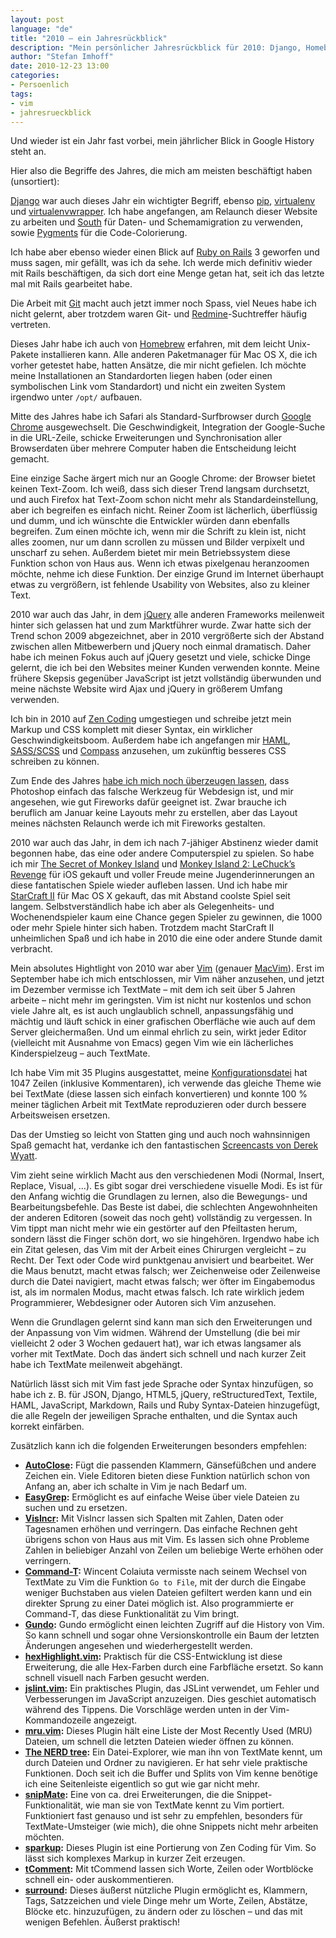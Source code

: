 ```yaml
---
layout: post
language: "de"
title: "2010 – ein Jahresrückblick"
description: "Mein persönlicher Jahresrückblick für 2010: Django, Homebrew und Vim. Welche Plugins und Erweiterungen für Vim setze ich ein?"
author: "Stefan Imhoff"
date: 2010-12-23 13:00
categories:
- Persoenlich
tags:
- vim
- jahresrueckblick
---
```


Und wieder ist ein Jahr fast vorbei, mein jährlicher Blick in Google History steht an.

Hier also die Begriffe des Jahres, die mich am meisten beschäftigt haben (unsortiert):

[Django](https://www.djangoproject.com/) war auch dieses Jahr ein wichtigter Begriff, ebenso [pip](https://pypi.python.org/pypi/pip), [virtualenv](https://pypi.python.org/pypi/virtualenv) und [virtualenvwrapper](https://bitbucket.org/dhellmann/virtualenvwrapper). Ich habe angefangen, am Relaunch dieser Website zu arbeiten und [South](http://south.aeracode.org/) für Daten- und Schemamigration zu verwenden, sowie [Pygments](http://pygments.org/) für die Code-Colorierung.

Ich habe aber ebenso wieder einen Blick auf [Ruby on Rails](http://rubyonrails.org/) 3 geworfen und muss sagen, mir gefällt, was ich da sehe. Ich werde mich definitiv wieder mit Rails beschäftigen, da sich dort eine Menge getan hat, seit ich das letzte mal mit Rails gearbeitet habe.

Die Arbeit mit [Git](http://git-scm.com/) macht auch jetzt immer noch Spass, viel Neues habe ich nicht gelernt, aber trotzdem waren Git- und [Redmine](http://www.redmine.org/)-Suchtreffer häufig vertreten.

Dieses Jahr habe ich auch von [Homebrew](http://mxcl.github.io/homebrew/) erfahren, mit dem leicht Unix-Pakete installieren kann. Alle anderen Paketmanager für Mac OS X, die ich vorher getestet habe, hatten Ansätze, die mir nicht gefielen. Ich möchte meine Installationen an Standardorten liegen haben (oder einen symbolischen Link vom Standardort) und nicht ein zweiten System irgendwo unter `/opt/` aufbauen.

Mitte des Jahres habe ich Safari als Standard-Surfbrowser durch [Google Chrome](https://www.google.com/intl/de/chrome/browser/) ausgewechselt. Die Geschwindigkeit, Integration der Google-Suche in die URL-Zeile, schicke Erweiterungen und Synchronisation aller Browserdaten über mehrere Computer haben die Entscheidung leicht gemacht.

Eine einzige Sache ärgert mich nur an Google Chrome: der Browser bietet keinen Text-Zoom. Ich weiß, dass sich dieser Trend langsam durchsetzt, und auch Firefox hat Text-Zoom schon nicht mehr als Standardeinstellung, aber ich begreifen es einfach nicht. Reiner Zoom ist lächerlich, überflüssig und dumm, und ich wünschte die Entwickler würden dann ebenfalls begreifen. Zum einen möchte ich, wenn mir die Schrift zu klein ist, nicht alles zoomen, nur um dann scrollen zu müssen und Bilder verpixelt und unscharf zu sehen. Außerdem bietet mir mein Betriebssystem diese Funktion schon von Haus aus. Wenn ich etwas pixelgenau heranzoomen möchte, nehme ich diese Funktion.
Der einzige Grund im Internet überhaupt etwas zu vergrößern, ist fehlende Usability von Websites, also zu kleiner Text.

2010 war auch das Jahr, in dem [jQuery](http://jquery.com/) alle anderen Frameworks meilenweit hinter sich gelassen hat und zum Marktführer wurde. Zwar hatte sich der Trend schon 2009 abgezeichnet, aber in 2010 vergrößerte sich der Abstand zwischen allen Mitbewerbern und jQuery noch einmal dramatisch. Daher habe ich meinen Fokus auch auf jQuery gesetzt und viele, schicke Dinge gelernt, die ich bei den Websites meiner Kunden verwenden konnte. Meine frühere Skepsis gegenüber JavaScript ist jetzt vollständig überwunden und meine nächste Website wird Ajax und jQuery in größerem Umfang verwenden.

Ich bin in 2010 auf [Zen Coding](http://code.google.com/p/zen-coding/) umgestiegen und schreibe jetzt mein Markup und CSS komplett mit dieser Syntax, ein wirklicher Geschwindigkeitsboom. Außerdem habe ich angefangen mir [HAML](http://haml.info/), [SASS/SCSS](http://sass-lang.com/) und [Compass](http://compass-style.org/) anzusehen, um zukünftig besseres CSS schreiben zu können.

Zum Ende des Jahres [habe ich mich noch überzeugen lassen](http://www.reinegger.net/50_gruende_photoshop_nicht_fuer_webdesign_zu_verwenden.html), dass Photoshop einfach das falsche Werkzeug für Webdesign ist, und mir angesehen, wie gut Fireworks dafür geeignet ist. Zwar brauche ich beruflich am Januar keine Layouts mehr zu erstellen, aber das Layout meines nächsten Relaunch werde ich mit Fireworks gestalten.

2010 war auch das Jahr, in dem ich nach 7-jähiger Abstinenz wieder damit begonnen habe, das eine oder andere Computerspiel zu spielen. So habe ich mir [The Secret of Monkey Island](https://itunes.apple.com/de/app/the-secret-monkey-island-special/id324741347?mt=8) und [Monkey Island 2: LeChuck’s Revenge](https://itunes.apple.com/de/app/monkey-island-2-special-edition/id375901588?mt=8) für iOS gekauft und voller Freude meine Jugenderinnerungen an diese fantatischen Spiele wieder aufleben lassen. Und ich habe mir [StarCraft II](http://eu.battle.net/sc2/de/) für Mac OS X gekauft, das mit Abstand coolste Spiel seit langem. Selbstverständlich habe ich aber als Gelegenheits- und Wochenendspieler kaum eine Chance gegen Spieler zu gewinnen, die 1000 oder mehr Spiele hinter sich haben. Trotzdem macht StarCraft II unheimlichen Spaß und ich habe in 2010 die eine oder andere Stunde damit verbracht.

Mein absolutes Hightlight von 2010 war aber [Vim](http://www.vim.org/) (genauer [MacVim](https://code.google.com/p/macvim/)). Erst im September habe ich mich entschlossen, mir Vim näher anzusehen, und jetzt im Dezember vermisse ich TextMate – mit dem ich seit über 5 Jahren arbeite – nicht mehr im geringsten. Vim ist nicht nur kostenlos und schon viele Jahre alt, es ist auch unglaublich schnell, anpassungsfähig und mächtig und läuft schick in einer grafischen Oberfläche wie auch auf dem Server gleichermaßen. Und um einmal ehrlich zu sein, wirkt jeder Editor (vielleicht mit Ausnahme von Emacs) gegen Vim wie ein lächerliches Kinderspielzeug – auch TextMate.

Ich habe Vim mit 35 Plugins ausgestattet, meine [Konfigurationsdatei](https://gist.github.com/kogakure/33992) hat 1047 Zeilen (inklusive Kommentaren), ich verwende das gleiche Theme wie bei TextMate (diese lassen sich einfach konvertieren) und konnte 100 % meiner täglichen Arbeit mit TextMate reproduzieren oder durch bessere Arbeitsweisen ersetzen.

Das der Umstieg so leicht von Statten ging und auch noch wahnsinnigen Spaß gemacht hat, verdanke ich den fantastischen [Screencasts von Derek Wyatt](http://derekwyatt.org/vim/tutorials/).

Vim zieht seine wirklich Macht aus den verschiedenen Modi (Normal, Insert, Replace, Visual, …). Es gibt sogar drei verschiedene visuelle Modi. Es ist für den Anfang wichtig die Grundlagen zu lernen, also die Bewegungs- und Bearbeitungsbefehle. Das Beste ist dabei, die schlechten Angewohnheiten der anderen Editoren (soweit das noch geht) vollständig zu vergessen. In Vim tippt man nicht mehr wie ein gestörter auf den Pfeiltasten herum, sondern lässt die Finger schön dort, wo sie hingehören. Irgendwo habe ich ein Zitat gelesen, das Vim mit der Arbeit eines Chirurgen vergleicht – zu Recht. Der Text oder Code wird punktgenau anvisiert und bearbeitet. Wer die Maus benutzt, macht etwas falsch; wer Zeichenweise oder Zeilenweise durch die Datei navigiert, macht etwas falsch; wer öfter im Eingabemodus ist, als im normalen Modus, macht etwas falsch. Ich rate wirklich jedem Programmierer, Webdesigner oder Autoren sich Vim anzusehen.

Wenn die Grundlagen gelernt sind kann man sich den Erweiterungen und der Anpassung von Vim widmen. Während der Umstellung (die bei mir vielleicht 2 oder 3 Wochen gedauert hat), war ich etwas langsamer als vorher mit TextMate. Doch das ändert sich schnell und nach kurzer Zeit habe ich TextMate meilenweit abgehängt.

Natürlich lässt sich mit Vim fast jede Sprache oder Syntax hinzufügen, so habe ich z. B. für JSON, Django, HTML5, jQuery, reStructuredText, Textile, HAML, JavaScript, Markdown, Rails und Ruby Syntax-Dateien hinzugefügt, die alle Regeln der jeweiligen Sprache enthalten, und die Syntax auch korrekt einfärben.

Zusätzlich kann ich die folgenden Erweiterungen besonders empfehlen:

* **[AutoClose](http://www.vim.org/scripts/script.php?script_id=1849):** Fügt die passenden Klammern, Gänsefüßchen und andere Zeichen ein. Viele Editoren bieten diese Funktion natürlich schon von Anfang an, aber ich schalte in Vim je nach Bedarf um.
* **[EasyGrep](http://www.vim.org/scripts/script.php?script_id=2438):** Ermöglicht es auf einfache Weise über viele Dateien zu suchen und zu ersetzen.
* **[VisIncr](http://www.vim.org/scripts/script.php?script_id=670):** Mit VisIncr lassen sich Spalten mit Zahlen, Daten oder Tagesnamen erhöhen und verringern. Das einfache Rechnen geht übrigens schon von Haus aus mit Vim. Es lassen sich ohne Probleme Zahlen in beliebiger Anzahl von Zeilen um beliebige Werte erhöhen oder verringern.
* **[Command-T](https://wincent.com/products/command-t):** Wincent Colaiuta vermisste nach seinem Wechsel von TextMate zu Vim die Funktion `Go to File`, mit der durch die Eingabe weniger Buchstaben aus vielen Dateien gefiltert werden kann und ein direkter Sprung zu einer Datei möglich ist. Also programmierte er Command-T, das diese Funktionalität zu Vim bringt.
* **[Gundo](http://sjl.bitbucket.org/gundo.vim/):** Gundo ermöglicht einen leichten Zugriff auf die History von Vim. So kann schnell und sogar ohne Versionskontrolle ein Baum der letzten Änderungen angesehen und wiederhergestellt werden.
* **[hexHighlight.vim](http://www.vim.org/scripts/script.php?script_id=2937):** Praktisch für die CSS-Entwicklung ist diese Erweiterung, die alle Hex-Farben durch eine Farbfläche ersetzt. So kann schnell visuell nach Farben gesucht werden.
* **[jslint.vim](http://www.vim.org/scripts/script.php?script_id=2729):** Ein praktisches Plugin, das JSLint verwendet, um Fehler und Verbesserungen im JavaScript anzuzeigen. Dies geschiet automatisch während des Tippens. Die Vorschläge werden unten in der Vim-Kommandozeile angezeigt.
* **[mru.vim](http://www.vim.org/scripts/script.php?script_id=521):** Dieses Plugin hält eine Liste der Most Recently Used (MRU) Dateien, um schnell die letzten Dateien wieder öffnen zu können.
* **[The NERD tree](http://www.vim.org/scripts/script.php?script_id=1658):** Ein Datei-Explorer, wie man ihn von TextMate kennt, um durch Dateien und Ordner zu navigieren. Er hat sehr viele praktische Funktionen. Doch seit ich die Buffer und Splits von Vim kenne benötige ich eine Seitenleiste eigentlich so gut wie gar nicht mehr.
* **[snipMate](http://www.vim.org/scripts/script.php?script_id=2540):** Eine von ca. drei Erweiterungen, die die Snippet-Funktionalität, wie man sie von TextMate kennt zu Vim portiert. Funktioniert fast genauso und ist sehr zu empfehlen, besonders für TextMate-Umsteiger (wie mich), die ohne Snippets nicht mehr arbeiten möchten.
* **[sparkup](https://github.com/rstacruz/sparkup):** Dieses Plugin ist eine Portierung von Zen Coding für Vim. So lässt sich komplexes Markup in kurzer Zeit erzeugen.
* **[tComment](http://www.vim.org/scripts/script.php?script_id=1173):** Mit tCommend lassen sich Worte, Zeilen oder Wortblöcke schnell ein- oder auskommentieren.
* **[surround](http://www.vim.org/scripts/script.php?script_id=1697):** Dieses äußerst nützliche Plugin ermöglicht es, Klammern, Tags, Satzzeichen und viele Dinge mehr um Worte, Zeilen, Abstätze, Blöcke etc. hinzuzufügen, zu ändern oder zu löschen – und das mit wenigen Befehlen. Äußerst praktisch!
